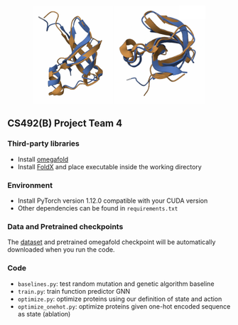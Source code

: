<p align="center">
  <img src="images/design.png" alt="Image 1" height="220px" style="object-fit:contain;"/>
  <img src="images/design2.png" alt="Image 2" height="220px" style="object-fit:contain;"/>
</p>

## CS492(B) Project Team 4
### Third-party libraries
- Install [omegafold](https://github.com/HeliXonProtein/OmegaFold)
- Install [FoldX](https://foldxsuite.crg.eu/) and place executable inside the working directory

### Environment
- Install PyTorch version 1.12.0 compatible with your CUDA version
- Other dependencies can be found in `requirements.txt`

### Data and Pretrained checkpoints 
The [dataset](https://www.proteingym.org/) and pretrained omegafold checkpoint will be automatically downloaded when you run the code.

### Code
- `baselines.py`: test random mutation and genetic algorithm baseline
- `train.py`: train function predictor GNN
- `optimize.py`: optimize proteins using our definition of state and action
- `optimize_onehot.py`: optimize proteins given one-hot encoded sequence as state (ablation)